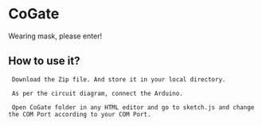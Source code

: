 # CoGate
Wearing mask, please enter!

## How to use it?
` Download the Zip file. And store it in your local directory.`

` As per the circuit diagram, connect the Arduino.`

` Open CoGate folder in any HTML editor and go to sketch.js and change the COM Port according to your COM Port.`




